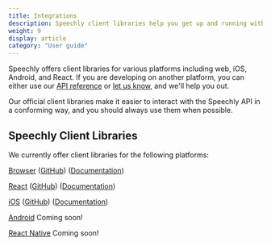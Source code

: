 ```yaml
---
title: Integrations
description: Speechly client libraries help you get up and running with Speechly in a breeze.
weight: 9
display: article
category: "User guide"
---
```


Speechly offers client libraries for various platforms including web, iOS, Android, and React. If you are developing on another platform, you can either use our [API reference](/speechly-api/api-reference/) or [let us know](mailto:hello@speechly.com), and we'll help you out.

Our official client libraries make it easier to interact with the Speechly API in a conforming way, and you should always use them when possible.

## Speechly Client Libraries

We currently offer client libraries for the following platforms:

[Browser](/client-libraries/web-client/)
([GitHub](https://github.com/speechly/browser-client/)) ([Documentation](/client-libraries/web-client/))

[React](/client-libraries/react/)
([GitHub](https://github.com/speechly/react-client/)) ([Documentation](/client-libraries/react/))

[iOS](/client-libraries/ios/)
([GitHub](https://github.com/speechly/ios-client/)) ([Documentation](/client-libraries/ios/))

[Android](/client-libraries/android/)
Coming soon!

[React Native](/client-libraries/react-native/)
Coming soon!
